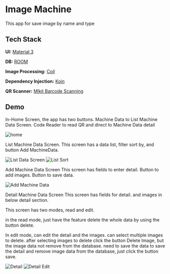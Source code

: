 # Image Machine

This app for save image by name and type



## Tech Stack

**UI:** [Material 3](https://m3.material.io/develop/android/jetpack-compose)

**DB:** [ROOM](https://developer.android.com/jetpack/androidx/releases/room?hl=id)

**Image Processing:** [Coil](https://coil-kt.github.io/coil/)

**Dependency Injection:** [Koin](https://insert-koin.io/)

**QR Scanner:** [Mlkit Barcode Scanning](https://developers.google.com/ml-kit/vision/barcode-scanning/android?hl=id)




## Demo

In-Home Screen, the app has two buttons. 
Machine Data to List Machine Data Screen. 
Code Reader to read QR and direct to Machine Data detail

![home](https://github.com/jalalkun/image-machine/blob/main/home.jpg)

List Machine Data Screen.
This screen has a data list, filter sort by, and button Add MachineData.

![List Data Screen](https://github.com/jalalkun/image-machine/blob/main/list.jpg)
![List Sort](https://github.com/jalalkun/image-machine/blob/main/list_sort.jpg)

Add Machine Data Screen
This screen has fields to enter detail.
Button to add images.
Button to save data.

![Add Machine Data](https://github.com/jalalkun/image-machine/blob/main/add.jpg)


Detail Machine Data Screen
This screen has fields for detail.
and images in below detail section.

This screen has two modes, read and edit.

in the read mode,  just have the feature delete the whole data by using the button delete. 

In edit mode, can edit the detail and the images. 
can select multiple images to delete.
after selecting images to delete click the button Delete Image, but the image data not remove from the database.
need to save the data to save the detail and remove image data from the database, just click the button save.

![Detail](https://github.com/jalalkun/image-machine/blob/main/detail.jpg)
![Detail Edit](https://github.com/jalalkun/image-machine/blob/main/detail_edit.jpg)
